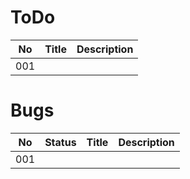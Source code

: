 
ToDo
====

 No | Title | Description
----|-------|------------
001 |  | 

Bugs
====

 No | Status | Title | Description
----|--------|-------|------------
001 |  |  | 
